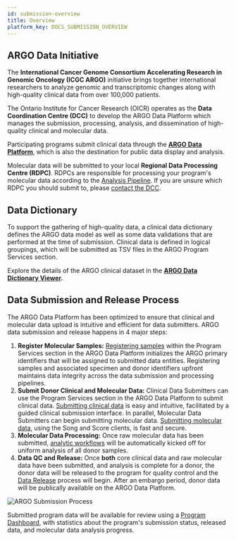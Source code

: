 ```yaml
---
id: submission-overview
title: Overview
platform_key: DOCS_SUBMISSION_OVERVIEW
---
```


## ARGO Data Initiative

The **International Cancer Genome Consortium Accelerating Research in Genomic Oncology (ICGC ARGO)** initiative brings together international researchers to analyze genomic and transcriptomic changes along with high-quality clinical data from over 100,000 patients.

The Ontario Institute for Cancer Research (OICR) operates as the **Data Coordination Centre (DCC)** to develop the ARGO Data Platform which manages the submission, processing, analysis, and dissemination of high-quality clinical and molecular data.

Participating programs submit clinical data through the **[ARGO Data Platform](https://platform.icgc-argo.org/)**, which is also the destination for public data display and analysis.

Molecular data will be submitted to your local **Regional Data Processing Centre (RDPC)**. RDPCs are responsible for processing your program's molecular data according to the [Analysis Pipeline](/docs/analysis-workflows/analysis-overview). If you are unsure which RDPC you should submit to, please [contact the DCC](https://platform.icgc-argo.org/contact).

## Data Dictionary

To support the gathering of high-quality data, a clinical data dictionary defines the ARGO data model as well as some data validations that are performed at the time of submission. Clinical data is defined in logical groupings, which will be submitted as TSV files in the ARGO Program Services section.

Explore the details of the ARGO clinical dataset in the **[ARGO Data Dictionary Viewer](/dictionary).**

## Data Submission and Release Process

The ARGO Data Platform has been optimized to ensure that clinical and molecular data upload is intuitive and efficient for data submitters. ARGO data submission and release happens in 4 major steps:

1. **Register Molecular Samples:** [Registering samples](/docs/submission/registering-samples) within the Program Services section in the ARGO Data Platform initializes the ARGO primary identifiers that will be assigned to submitted data entities. Registering samples and associated specimen and donor identifiers upfront maintains data integrity across the data submission and processing pipelines.
1. **Submit Donor Clinical and Molecular Data:** Clinical Data Submitters can use the Program Services section in the ARGO Data Platform to submit clinical data. [Submitting clinical data](/docs/submission/submitting-clinical-data) is easy and intuitive, facilitated by a guided clinical submission interface. In parallel, Molecular Data Submitters can begin submitting molecular data. [Submitting molecular data](/docs/submission/submitting-molecular-data), using the Song and Score clients, is fast and secure.
1. **Molecular Data Processing:** Once raw molecular data has been submitted, [analytic workflows](/docs/analysis-workflows/analysis-overview) will be automatically kicked off for uniform analysis of all donor samples.
1. **Data QC and Release:** Once **both** core clinical data and raw molecular data have been submitted, and analysis is complete for a donor, the donor data will be released to the program for quality control and the [Data Release](/docs/release-notes/data-releases) process will begin. After an embargo period, donor data will be publically available on the ARGO Data Platform.

![ARGO Submission Process](/assets/submission/ARGO-submission-process.svg)

Submitted program data will be available for review using a [Program Dashboard](/docs/submission/submitted-data), with statistics about the program's submission status, released data, and molecular data analysis progress.
